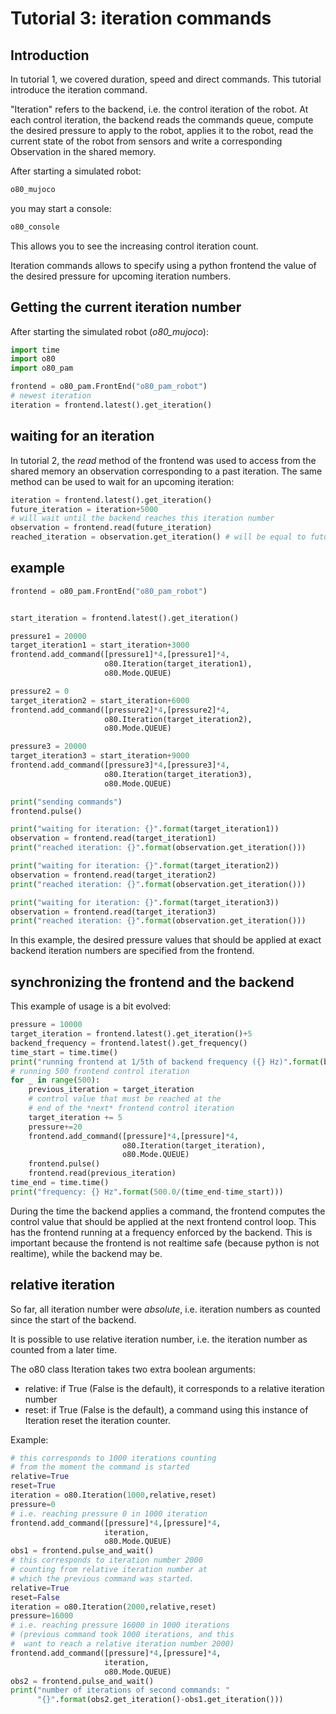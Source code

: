 # Tutorial 3: iteration commands

## Introduction

In tutorial 1, we covered duration, speed and direct commands. This tutorial introduce the iteration command.

"Iteration" refers to the backend, i.e. the control iteration of the robot. At each control iteration, the backend reads the commands queue, compute the desired pressure to apply to the robot, applies it to the robot, read the current state of the robot from sensors and write a corresponding Observation in the shared memory.

After starting a simulated robot:

```bash
o80_mujoco
```
you may start a console:

```bash
o80_console
```
This allows you to see the increasing control iteration count.

Iteration commands allows to specify using a python frontend the value of the desired pressure for upcoming iteration numbers.

## Getting the current iteration number

After starting the simulated robot (*o80_mujoco*):

```python
import time
import o80
import o80_pam

frontend = o80_pam.FrontEnd("o80_pam_robot")
# newest iteration
iteration = frontend.latest().get_iteration()
```

## waiting for an iteration

In tutorial 2, the *read* method of the frontend was used to access from the shared memory an observation corresponding to a past iteration.
The same method can be used to wait for an upcoming iteration:

```python
iteration = frontend.latest().get_iteration()
future_iteration = iteration+5000
# will wait until the backend reaches this iteration number
observation = frontend.read(future_iteration)
reached_iteration = observation.get_iteration() # will be equal to future_iteration
```

## example

```python
frontend = o80_pam.FrontEnd("o80_pam_robot")


start_iteration = frontend.latest().get_iteration()

pressure1 = 20000
target_iteration1 = start_iteration+3000
frontend.add_command([pressure1]*4,[pressure1]*4,
                     o80.Iteration(target_iteration1),
                     o80.Mode.QUEUE)

pressure2 = 0
target_iteration2 = start_iteration+6000
frontend.add_command([pressure2]*4,[pressure2]*4,
                     o80.Iteration(target_iteration2),
                     o80.Mode.QUEUE)

pressure3 = 20000
target_iteration3 = start_iteration+9000
frontend.add_command([pressure3]*4,[pressure3]*4,
                     o80.Iteration(target_iteration3),
                     o80.Mode.QUEUE)

print("sending commands")
frontend.pulse()

print("waiting for iteration: {}".format(target_iteration1))
observation = frontend.read(target_iteration1)
print("reached iteration: {}".format(observation.get_iteration()))

print("waiting for iteration: {}".format(target_iteration2))
observation = frontend.read(target_iteration2)
print("reached iteration: {}".format(observation.get_iteration()))

print("waiting for iteration: {}".format(target_iteration3))
observation = frontend.read(target_iteration3)
print("reached iteration: {}".format(observation.get_iteration()))
```

In this example, the desired pressure values that should be applied at exact backend iteration numbers are specified from the frontend.

## synchronizing the frontend and the backend

This example of usage is a bit evolved:


```python
pressure = 10000
target_iteration = frontend.latest().get_iteration()+5
backend_frequency = frontend.latest().get_frequency()
time_start = time.time()
print("running frontend at 1/5th of backend frequency ({} Hz)".format(backend_frequency/5.0))
# running 500 frontend control iteration
for _ in range(500):
    previous_iteration = target_iteration
    # control value that must be reached at the 
    # end of the *next* frontend control iteration
    target_iteration += 5
    pressure+=20
    frontend.add_command([pressure]*4,[pressure]*4,
                         o80.Iteration(target_iteration),
                         o80.Mode.QUEUE)
    frontend.pulse()
    frontend.read(previous_iteration)
time_end = time.time()
print("frequency: {} Hz".format(500.0/(time_end-time_start)))
```
 
During the time the backend applies a command, the frontend computes the control value that should be applied at the next frontend control loop. This has the frontend running at a frequency enforced by the backend. This is important because the frontend is not realtime safe (because python is not realtime), while the backend may be.


## relative iteration

So far, all iteration number were *absolute*, i.e. iteration numbers as counted since the start of the backend.

It is possible to use relative iteration number, i.e. the iteration number as counted from a later time.

The o80 class Iteration takes two extra boolean arguments:

- relative: if True (False is the default), it corresponds to a relative iteration number
- reset: if True (False is the default), a command using this instance of Iteration reset the iteration counter.

Example:

```python
# this corresponds to 1000 iterations counting                                                                                                                                                                                                                                            
# from the moment the command is started                                                                                                                                                                                                                                                  
relative=True
reset=True
iteration = o80.Iteration(1000,relative,reset)
pressure=0
# i.e. reaching pressure 0 in 1000 iteration                                                                                                                                                                                                                                              
frontend.add_command([pressure]*4,[pressure]*4,
                     iteration,
                     o80.Mode.QUEUE)
obs1 = frontend.pulse_and_wait()
# this corresponds to iteration number 2000                                                                                                                                                                                                                                               
# counting from relative iteration number at                                                                                                                                                                                                                                              
# which the previous command was started.                                                                                                                                                                                                                                                 
relative=True
reset=False
iteration = o80.Iteration(2000,relative,reset)
pressure=16000
# i.e. reaching pressure 16000 in 1000 iterations                                                                                                                                                                                                                                         
# (previous command took 1000 iterations, and this                                                                                                                                                                                                                                        
#  want to reach a relative iteration number 2000)                                                                                                                                                                                                                                        
frontend.add_command([pressure]*4,[pressure]*4,
                     iteration,
                     o80.Mode.QUEUE)
obs2 = frontend.pulse_and_wait()
print("number of iterations of second commands: "
      "{}".format(obs2.get_iteration()-obs1.get_iteration()))
```






